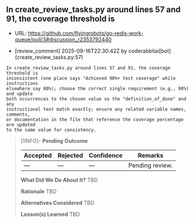 ## In create_review_tasks.py around lines 57 and 91, the coverage threshold is

- URL: https://github.com/flyingrobots/go-redis-work-queue/pull/3#discussion_r2353792440

- [review_comment] 2025-09-16T22:30:42Z by coderabbitai[bot] (create_review_tasks.py:57)

```text
In create_review_tasks.py around lines 57 and 91, the coverage threshold is
inconsistent (one place says "Achieved 90%+ test coverage" while instructions
elsewhere say 80%); choose the correct single requirement (e.g., 90%) and update
both occurrences to the chosen value so the "definition_of_done" and any
instructional text match exactly; ensure any related variable names, comments,
or documentation in the file that reference the coverage percentage are updated
to the same value for consistency.
```

> [!INFO]- **Pending**
> **Outcome**
> 
> | Accepted | Rejected | Confidence | Remarks |
> |----------|----------|------------|---------|
> | — | — | — | Pending review. |
>
> **What Did We Do About It?**
> TBD
>
> **Rationale**
> TBD
>
> **Alternatives Considered**
> TBD
>
> **Lesson(s) Learned**
> TBD
